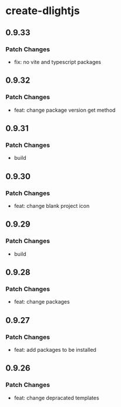 # create-dlightjs

## 0.9.33

### Patch Changes

- fix: no vite and typescript packages

## 0.9.32

### Patch Changes

- feat: change package version get method

## 0.9.31

### Patch Changes

- build

## 0.9.30

### Patch Changes

- feat: change blank project icon

## 0.9.29

### Patch Changes

- build

## 0.9.28

### Patch Changes

- feat: change packages

## 0.9.27

### Patch Changes

- feat: add packages to be installed

## 0.9.26

### Patch Changes

- feat: change depracated templates
